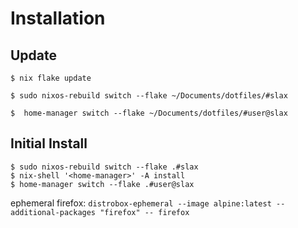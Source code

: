 # Installation

## Update

`$ nix flake update`

`$ sudo nixos-rebuild switch --flake ~/Documents/dotfiles/#slax`

`$  home-manager switch --flake ~/Documents/dotfiles/#user@slax`

## Initial Install

```
$ sudo nixos-rebuild switch --flake .#slax
$ nix-shell '<home-manager>' -A install
$ home-manager switch --flake .#user@slax
```

ephemeral firefox:
```distrobox-ephemeral --image alpine:latest --additional-packages "firefox" -- firefox```
